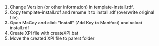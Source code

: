 1. Change Version (or other information) in template-install.rdf.
2. Copy template-install.rdf and rename it to install.rdf (overwrite original file).
3. Open McCoy and click "Install" (Add Key to Manifest) and select install.rdf
4. Create XPI file with createXPI.bat
5. Move the created XPI file to parent folder
